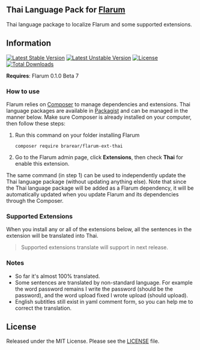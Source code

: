 ## Thai Language Pack for [Flarum](http://flarum.org/)

Thai language package to localize Flarum and some supported extensions.

## Information
[![Latest Stable Version](https://poser.pugx.org/brarear/flarum-ext-thai/v/stable)](https://packagist.org/packages/brarear/flarum-ext-thai) [![Latest Unstable Version](https://poser.pugx.org/brarear/flarum-ext-thai/v/unstable)](https://packagist.org/packages/brarear/flarum-ext-thai) [![License](https://poser.pugx.org/brarear/flarum-ext-thai/license)](https://packagist.org/packages/brarear/flarum-ext-thai) [![Total Downloads](https://poser.pugx.org/brarear/flarum-ext-thai/downloads)](https://packagist.org/packages/brarear/flarum-ext-thai)

**Requires**: Flarum 0.1.0 Beta 7

### How to use
Flarum relies on [Composer](https://getcomposer.org/) to manage dependencies and extensions. Thai language packages are available in [Packagist](https://packagist.org/packages/brarear/flarum-ext-thai) and can be managed in the manner below. Make sure Composer is already installed on your computer, then follow these steps:

1. Run this command on your folder installing Flarum

       composer require brarear/flarum-ext-thai

2. Go to the Flarum admin page, click **Extensions**, then check **Thai** for enable this extension.

The same command (in step 1) can be used to independently update the Thai language package (without updating anything else). Note that since the Thai language package will be added as a Flarum dependency, it will be automatically updated when you update Flarum and its dependencies through the Composer.


### Supported Extensions
When you install any or all of the extensions below, all the sentences in the extension will be translated into Thai.

> Supported extensions translate will support in next release.



### Notes
- So far it's almost 100% translated.
- Some sentences are translated by non-standard language. For example the word password remains I write the password (should be the password), and the word upload fixed I wrote upload (should upload).
- English subtitles still exist in yaml comment form, so you can help me to correct the translation.


## License
Released under the MIT License. Please see the [LICENSE](https://github.com/realodix/flarum-ext-indonesian/blob/master/LICENSE) file.
